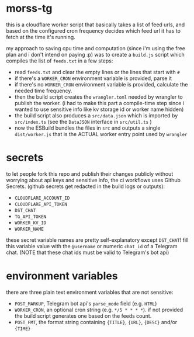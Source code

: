# morss-tg
this is a cloudflare worker script that basically takes a list of feed urls, and
based on the configured cron frequency decides which feed url it has to fetch
at the time it's running.

my approach to saving cpu time and computation (since i'm using the free plan and
i don't intend on paying :p) was to create a `build.js` script which compiles
the list of `feeds.txt` in a few steps:

- read `feeds.txt` and clear the empty lines or the lines that start with `#`
- if there's a `WORKER_CRON` environment variable is provided, parse it
- if there's no `WORKER_CRON` environment variable is provided, calculate the needed
  time frequency.
- then the build script creates the `wrangler.toml` needed by wrangler to publish
  the worker. (i had to make this part a compile-time step since i wanted to
  use sensitive info like kv storage id or worker name hidden)
- the build script also produces a `src/data.json` which is imported by `src/index.ts`
  (see the `DataJSON` interface in `src/util.ts` )
- now the ESBuild bundles the files in `src` and outputs a single `dist/worker.js`
  that is the ACTUAL worker entry point used by `wrangler`

# secrets
to let people fork this repo and publish their changes publicly without worrying
about api keys and sensitive info, the ci workflows uses Github Secrets.
(github secrets get redacted in the build logs or outputs):

- `CLOUDFLARE_ACCOUNT_ID`
- `CLOUDFLARE_API_TOKEN`
- `DST_CHAT`
- `TG_API_TOKEN`
- `WORKER_KV_ID`
- `WORKER_NAME`

these secret variable names are pretty self-explanatory except `DST_CHAT`! fill
this variable value with the `@username` or numeric `chat_id` of a Telegram chat.
(NOTE that these chat ids must be valid to Telegram's bot api)

# environment variables
there are three plain text environment variables that are not sensitive:

- `POST_MARKUP`, Telegram bot api's `parse_mode` field (e.g. `HTML`)
- `WORKER_CRON`, an optional cron string (e.g. `*/5 * * * *`). if not provided
  the build script generates one based on the feeds count.
- `POST_FMT`, the format string containing `{TITLE}`, `{URL}`, `{DESC}` and/or `{TIME}`
